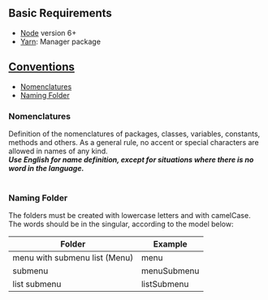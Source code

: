 
## Basic Requirements

* [Node](https://nodejs.org/en) version 6+
* [Yarn](https://yarnpkg.com/lang/en/): Manager package


## [Conventions](#conventions-and-best-practices-using-react)

* [Nomenclatures](#nomenclatures)
* [Naming Folder](#NamingFolder)


### Nomenclatures
Definition of the nomenclatures of packages, classes, variables, constants, methods and others. As a general rule, no accent or special characters are allowed in names of any kind.
</br>
**_Use English for name definition, except for situations where there is no word in the language._**
</br></br>

### Naming Folder
The folders must be created with lowercase letters and with camelCase. The words should be in the singular, according to the model below:

| Folder                        | Example                      |
|-------------------------------|------------------------------|
| menu with submenu list (Menu) | menu                         |
| submenu                       | menuSubmenu                  |
| list submenu                  | listSubmenu                  |



